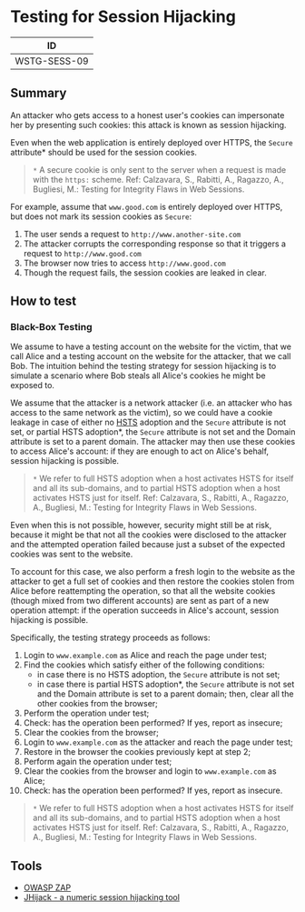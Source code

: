 # Testing for Session Hijacking

|ID          |
|------------|
|WSTG-SESS-09|

## Summary

An attacker who gets access to a honest user's cookies can impersonate her by presenting such cookies: this attack is known as session hijacking.

Even when the web application is entirely deployed over HTTPS, the `Secure` attribute* should be used for the session cookies.

> `*` A secure cookie is only sent to the server when a request is made with the `https:` scheme.
> Ref: Calzavara, S., Rabitti, A., Ragazzo, A., Bugliesi, M.: Testing for Integrity Flaws in Web Sessions.

For example, assume that `www.good.com` is entirely deployed over HTTPS, but does not mark its session cookies as `Secure`:

1. The user sends a request to `http://www.another-site.com`
2. The attacker corrupts the corresponding response so that it triggers a request to `http://www.good.com`
3. The browser now tries to access `http://www.good.com`
4. Though the request fails, the session cookies are leaked in clear.

## How to test

### Black-Box Testing

We assume to have a testing account on the website for the victim, that we call Alice and a testing account on the website for the attacker, that we call Bob.
The intuition behind the testing strategy for session hijacking is to simulate a scenario where Bob steals all Alice's cookies he might be exposed to.

We assume that the attacker is a network attacker (i.e. an attacker who has access to the same network as the victim), so we could have a cookie leakage in case of either no [HSTS](https://en.wikipedia.org/wiki/HTTP_Strict_Transport_Security) adoption and the `Secure` attribute is not set, or partial HSTS adoption*, the `Secure` attribute is not set and the Domain attribute is set to a parent domain. The attacker may then use these cookies to access Alice's account: if they are enough to act on Alice's behalf, session hijacking is possible.

> `*` We refer to full HSTS adoption when a host activates HSTS for itself and all its sub-domains, and to partial HSTS adoption when a host activates HSTS just for itself.
> Ref: Calzavara, S., Rabitti, A., Ragazzo, A., Bugliesi, M.: Testing for Integrity Flaws in Web Sessions.

Even when this is not possible, however, security might still be at risk, because it might be that not all the cookies were disclosed to the attacker and the attempted operation failed because just a subset of the expected cookies was sent to the website.

To account for this case, we also perform a fresh login to the website as the attacker to get a full set of cookies and then restore the cookies stolen from Alice before reattempting the operation, so that all the website cookies (though mixed from two different accounts) are sent as part of a new operation attempt: if the operation succeeds in Alice's account, session hijacking is possible.

Specifically, the testing strategy proceeds as follows:

1. Login to `www.example.com` as Alice and reach the page under test;
2. Find the cookies which satisfy either of the following conditions:
    * in case there is no HSTS adoption, the `Secure` attribute is not set;
    * in case there is partial HSTS adoption*, the `Secure` attribute is not set and the Domain attribute is set to a parent domain;   then, clear all the other cookies from the browser;
3. Perform the operation under test;
4. Check: has the operation been performed? If yes, report as insecure;
5. Clear the cookies from the browser;
6. Login to `www.example.com` as the attacker and reach the page under test;
7. Restore in the browser the cookies previously kept at step 2;
8. Perform again the operation under test;
9. Clear the cookies from the browser and login to `www.example.com` as Alice;
10. Check: has the operation been performed? If yes, report as insecure.

> `*` We refer to full HSTS adoption when a host activates HSTS for itself and all its sub-domains, and to partial HSTS adoption when a host activates HSTS just for itself.
> Ref: Calzavara, S., Rabitti, A., Ragazzo, A., Bugliesi, M.: Testing for Integrity Flaws in Web Sessions.

## Tools

- [OWASP ZAP](https://www.zaproxy.org)
- [JHijack - a numeric session hijacking tool](https://sourceforge.net/projects/jhijack/)
